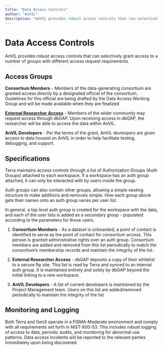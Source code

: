 ```yaml
---
title: "Data Access Controls"
author: "AnVIL"
description: "AnVIL provides robust access controls that can selectively grant access to a number of groups with different access request requirements."
---
```


# Data Access Controls

<hero small>AnVIL provides robust access controls that can selectively grant access to a number of groups with different access request requirements.</hero>


## Access Groups


**Consortium Members** - Members of the data-generating consortium are granted access directly by a designated official of the consortium. Guidelines for this official are being drafted by the Data Access Working Group and will be made available when they are finalized

**[External Researcher Access](/data/requesting-data-access)** - Members of the wider community may request access through dbGAP. Upon receiving access in dbGAP, the researcher will be able to access the data within AnVIL.

**AnVIL Developers** - Per the terms of the grant, AnVIL developers are given access to data housed on AnVIL in order to help facilitate testing, debugging, and support. 

## Specifications
Terra maintains access controls through a list of Authorization Groups (Auth Groups) attached to each workspace. If a workspace has an auth group attached, it can only be interacted with by users inside the group.
 
 Auth groups can also contain other groups, allowing a simple nesting structure to make additions and removals simple. How each group above gets their names onto an auth group varies per user list. 

In general, a top level auth group is created for the workspace with the data, and each of the user lists is added as a secondary group - populated according to the parameters for those users.

1. **Consortium Members** - As a dataset is onboarded, a point of contact is identified to serve as the point of contact for consortium access. This person is granted administrative rights over an auth group. Consortium members are added and removed from this list periodically to match the consortium’s membership records and maintain the integrity of the list.

1. **External Researcher Access** - dbGAP deposits a copy of their whitelist to a secure ftp site. This list is read by Terra and synced to an internal auth group. It is maintained entirely and solely by dbGAP beyond the initial linking to a new workspace.

1. **AnVIL Developers** - A list of current developers is maintained by the Project Management team. Users on this list are added/removed periodically to maintain the integrity of the list


## Monitoring and Logging

Both Terra and Gen3 operate in a FISMA-Moderate environment and comply with all requirements set forth in NIST-800-53. This includes robust logging of access to data, periodic audits, and monitoring for abnormal use patterns. Data access incidents will be reported to the relevant parties immediately upon being discovered. 




